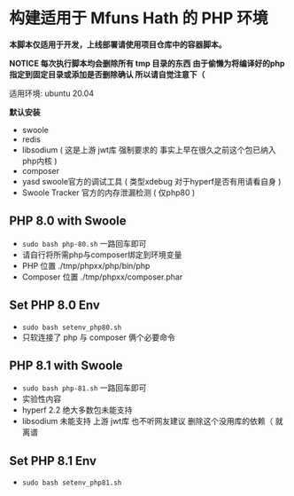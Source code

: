 # 构建适用于 Mfuns Hath 的 PHP 环境
**本脚本仅适用于开发，上线部署请使用项目仓库中的容器脚本。**

**NOTICE 每次执行脚本均会删除所有 tmp 目录的东西 由于偷懒为将编译好的php指定到固定目录或添加是否删除确认 所以请自觉注意下（**

适用环境: ubuntu 20.04

**默认安装**
* swoole 
* redis
* libsodium ( 这是上游 jwt库 强制要求的 事实上早在很久之前这个包已纳入php内核 )
* composer
* yasd swoole官方的调试工具 ( 类型xdebug 对于hyperf是否有用请看自身 )
* Swoole Tracker 官方的内存泄漏检测 ( 仅php80 )

## PHP 8.0 with Swoole
* ``sudo bash php-80.sh`` 一路回车即可
* 请自行将所需php与composer绑定到环境变量
* PHP 位置 ./tmp/phpxx/php/bin/php
* Composer 位置 ./tmp/phpxx/composer.phar

## Set PHP 8.0 Env
* ``sudo bash setenv_php80.sh`` 
* 只软连接了 php 与 composer 俩个必要命令

## PHP 8.1 with Swoole
* ``sudo bash php-81.sh`` 一路回车即可
* 实验性内容 
* hyperf 2.2 绝大多数包未能支持
* libsodium 未能支持 上游 jwt库 也不听网友建议 删除这个没用库的依赖（ 就离谱

## Set PHP 8.1 Env
* ``sudo bash setenv_php81.sh``


